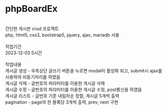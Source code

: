 # phpBoardEx
<br>
간단한 게시판 crud 프로젝트 <br>
php, html5, css3, bootstrap5, jquery, ajax, mariadb 사용 

<br>
<br>
작업기간 <br>
2023-12-03 5시간

<br>
<br>
작업내용 <br>
게시글 생성 - 우측상단 글쓰기 버튼을 누르면 modal이 활성화 되고, submit시 ajax를 사용하여 비동기처리를 하였음 <br>
게시글 삭제 - 글번호의 파라미터를 이용한 게시글 삭제 <br>
게시글 수정 - 글번호의 파라미터를 이용한 게시글 수정, post통신을 하였음 <br>
게시글 리스트 - 글번호 기준 내림차순 정렬, 게시글 5개씩 출력 <br>
pagination - page의 한 블록당 3개씩 출력, prev, next 구현
